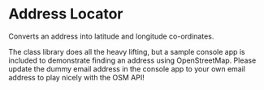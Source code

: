 # Address Locator
Converts an address into latitude and longitude co-ordinates.

The class library does all the heavy lifting, but a sample console app is
included to demonstrate finding an address using OpenStreetMap. Please update
the dummy email address in the console app to your own email address to play
nicely with the OSM API!
